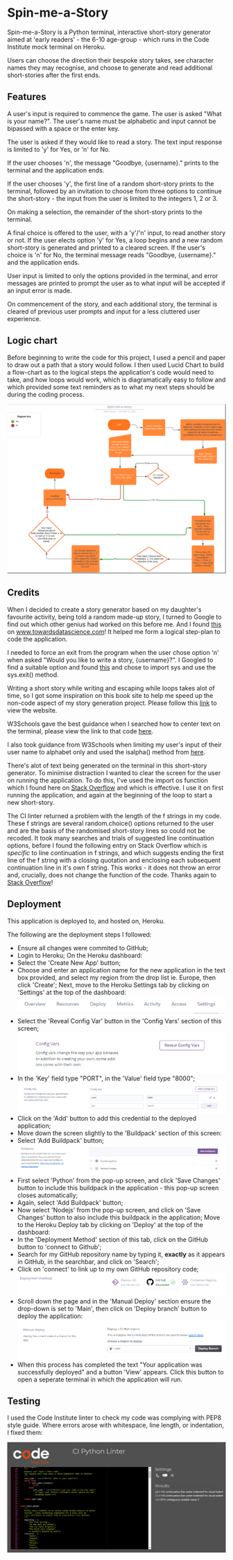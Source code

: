 # Spin-me-a-Story

Spin-me-a-Story is a Python terminal, interactive short-story generator aimed at 'early readers' - the 6-10 age-group - which runs in the Code Institute mock terminal on Heroku.

Users can choose the direction their bespoke story takes, see character names they may recognise, and choose to generate and read additional short-stories after the first ends.

## Features

A user's input is required to commence the game.  The user is asked "What is your name?".  The user's name must be alphabetic and input cannot be bipassed with a space or the enter key.

The user is asked if they would like to read a story.  The text input response is limited to 'y' for Yes, or 'n' for No.  

If the user chooses 'n', the message "Goodbye, {username}." prints to the terminal and the application ends.  

If the user chooses 'y', the first line of a random short-story prints to the terminal, followed by an invitation to choose from three options to continue the short-story - the input from the user is limited to the integers 1, 2 or 3.  

On making a selection, the remainder of the short-story prints to the terminal.

A final choice is offered to the user, with a 'y'/'n' input, to read another story or not.  If the user elects option 'y' for Yes, a loop begins and a new random short-story is generated and printed to a cleared screen.  If the user's choice is 'n' for No, the terminal message reads "Goodbye, {username}." and the application ends.

User input is limited to only the options provided in the terminal, and error messages are printed to prompt the user as to what input will be accepted if an input error is made.

On commencement of the story, and each additional story, the terminal is cleared of previous user prompts and input for a less cluttered user experience.

## Logic chart

Before beginning to write the code for this project, I used a pencil and paper to draw out a path that a story would follow.  I then used Lucid Chart to build a flow-chart as to the logical steps the application's code would need to take, and how loops would work, which is diagramatically easy to follow and which provided some text reminders as to what my next steps should be during the coding process.

![Lucid Chart flow-chart](documentation/Lucidchart-flowchart.png)

## Credits

When I decided to create a story generator based on my daughter's favourite activity, being told a random made-up story, I turned to Google to find out which other genius had worked on this before me.  And I found [this](https://towardsdatascience.com/fantasy-story-prompt-generator-2f56bf98dbfa) on www.towardsdatascience.com!  It helped me form a logical step-plan to code the application.

I needed to force an exit from the program when the user chose option 'n' when asked "Would you like to write a story, {username}?".  I Googled to find a suitable option and found [this](https://www.askpython.com/python/examples/exit-a-python-program ) and chose to import sys and use the sys.exit() method.

Writing a short story while writing and escaping while loops takes alot of time, so I got some inspiration on this book site to help me speed up the non-code aspect of my story generation project.  Please follow this [link](https://www.bookbrowse.com/excerpts/index.cfm/book_number/452/harry-potter-and-the-sorcerers-stone) to view the website.

W3Schools gave the best guidance when I searched how to center text on the terminal, please view the link to that code [here](https://www.w3schools.com/python/trypython.asp?filename=demo_ref_string_center).

I also took guidance from W3Schools when limiting my user's input of their user name to alphabet only and used the isalpha() method from [here](https://www.w3schools.com/python/ref_string_isalpha.asp).

There's alot of text being generated on the terminal in this short-story generator.  To minimise distraction I wanted to clear the screen for the user on running the application.  To do this, I've used the import os function which I found here on [Stack Overflow](https://stackoverflow.com/questions/2084508/clear-terminal-in-python) and which is effective.  I use it on first running the application, and again at the beginning of the loop to start a new short-story.

The CI linter returned a problem with the length of the f strings in my code.  These f strings are several random.choice() options returned to the user and are the basis of the randomised short-story lines so could not be recoded.  It took many searches and trials of suggested line continuation options, before I found the following entry on Stack Overflow which is *specific* to line continuation in f strings, and which suggests ending the first line of the f string with a closing quotation and enclosing each subsequent continuation line in it's own f string.  This works - it does not throw an error and, crucially, does not change the function of the code.  Thanks again to [Stack Overflow](https://stackoverflow.com/questions/45965007/multiline-f-string-in-python)!

## Deployment

This application is deployed to, and hosted on, Heroku.

The following are the deployment steps I followed:

 - Ensure all changes were commited to GitHub;
 - Login to Heroku;
 On the Heroku dashboard:
 - Select the 'Create New App' button;
 - Choose and enter an application name for the new application in the text box provided, and select my region from the drop list ie. Europe, then click 'Create';
 Next, move to the Heroku Settings tab by clicking on 'Settings' at the top of the dashboard:
 ![Settings tab](documentation/Heroku-Settings-tab.png)
 - Select the 'Reveal Config Var' button in the 'Config Vars' section of this screen;
 ![Reveal Config Vars](documentation/Heroku-Settings-tab-Config-Vars-Reveal-Config-Vars-button.png)
 - In the 'Key' field type "PORT", in the 'Value' field type "8000";
 ![Key:Port](documentation/Heroku-Settings-tab-Config-Vars-Key-Value.png)
 - Click on the 'Add' button to add this credential to the deployed application;
 - Move down the screen slightly to the 'Buildpack' section of this screen: 
 - Select 'Add Buildpack' button;
 ![Buildpacks](documentation/Heroku-Buildpacks.png)
 - First select 'Python' from the pop-up screen, and click 'Save Changes' button to include this buildpack in the application - this pop-up screen closes automatically;
 - Again, select 'Add Buildpack' button;
 - Now select 'Nodejs' from the pop-up screen, and click on 'Save Changes' button to also include this buildpack in the application;
 Move to the Heroku Deploy tab by clicking on 'Deploy' at the top of the dashboard:
 - In the 'Deployment Method' section of this tab, click on the GitHub button to 'connect to Github';
 - Search for my GitHub repository name by typing it, **exactly** as it appears in GitHub, in the searchbar, and click on 'Search';
 - Click on 'connect' to link up to my own GitHub repository code;
 ![Connected to GitHub](documentation/Heroku-Deploy-tab-Deployment-method-GitHub-connected.png)
 - Scroll down the page and in the 'Manual Deploy' section ensure the drop-down is set to 'Main', then click on 'Deploy branch' button to deploy the application:
 ![Manual Deploy](documentation/Heroku-Deploy-tab-Manual-deploy-Deploy-Branch-button.png)
 - When this process has completed the text "Your application was successfully deployed" and a button 'View' appears.  Click this button to open a seperate terminal in which the application will run.

## Testing

I used the Code Institute linter to check my code was complying with PEP8 style guide.  Where errors arose with whitespace, line length, or indentation, I fixed them:

![Code Institute Linter screenshot](documentation/CI-Linter-screenshot.png)




